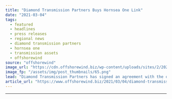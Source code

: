 ```yaml
---
title: "Diamond Transmission Partners Buys Hornsea One Link"
date: "2021-03-04"
tags: 
  - featured
  - headlines
  - press releases
  - regional news
  - diamond transmission partners
  - hornsea one
  - transmission assets
  - offshorewind
source: "offshorewind"
image_url: "https://cdn.offshorewind.biz/wp-content/uploads/sites/2/2021/03/04123003/Diamond-Transmission-Partners-Buys-Hornsea-One-Link.png"
image_fp: "/assets/img/post_thumbnails/65.png"
lead: "Diamond Transmission Partners has signed an agreement with the owners of the Hornsea One"
article_url: "https://www.offshorewind.biz/2021/03/04/diamond-transmission-partners-buys-hornsea-one-link/"
---
```


---
